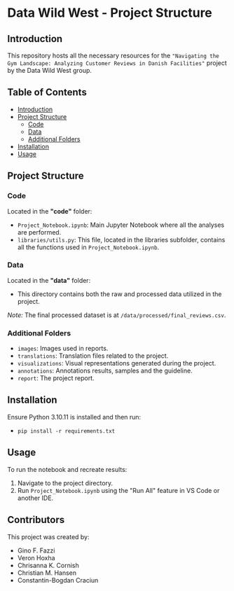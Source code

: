 # Data Wild West - Project Structure

## Introduction
This repository hosts all the necessary resources for the ``"Navigating the Gym Landscape: Analyzing Customer Reviews in Danish Facilities"`` project by the Data Wild West group.

## Table of Contents
- [Introduction](#introduction)
- [Project Structure](#project-structure)
  - [Code](#code)
  - [Data](#data)
  - [Additional Folders](#additional-folders)
- [Installation](#installation)
- [Usage](#usage)

## Project Structure

### Code
Located in the **"code"** folder:
- `Project_Notebook.ipynb`: Main Jupyter Notebook where all the analyses are performed.
- `libraries/utils.py`:  This file, located in the libraries subfolder, contains all the functions used in `Project_Notebook.ipynb`.

### Data
Located in the **"data"** folder:
- This directory contains both the raw and processed data utilized in the project.

*Note:* The final processed dataset is at `/data/processed/final_reviews.csv`.

### Additional Folders
- `images`: Images used in reports.
- `translations`: Translation files related to the project.
- `visualizations`: Visual representations generated during the project.
- `annotations`: Annotations results, samples and the guideline.
- `report`: The project report.

## Installation
Ensure Python 3.10.11 is installed and then run:
- `pip install -r requirements.txt`

## Usage
To run the notebook and recreate results:
1. Navigate to the project directory.
2. Run `Project_Notebook.ipynb` using the "Run All" feature in VS Code or another IDE.

## Contributors
This project was created by:
- Gino F. Fazzi
- Veron Hoxha
- Chrisanna K. Cornish
- Christian M. Hansen
- Constantin-Bogdan Craciun